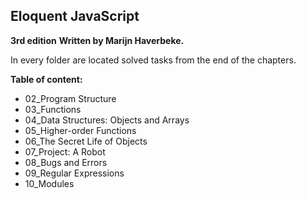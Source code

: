  ## Eloquent JavaScript
**3rd edition**
**Written by Marijn Haverbeke.**


In every folder are located solved tasks from the end of the chapters. 

**Table of content:**
- 02_Program Structure
- 03_Functions
- 04_Data Structures: Objects and Arrays
- 05_Higher-order Functions
- 06_The Secret Life of Objects
- 07_Project: A Robot
- 08_Bugs and Errors
- 09_Regular Expressions
- 10_Modules